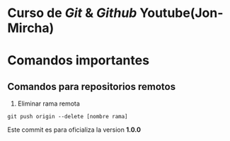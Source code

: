 # Curso de _Git_ & _Github_ Youtube(Jon-Mircha)

# Comandos importantes
  

## Comandos para repositorios remotos
1. Eliminar rama remota
~~~
git push origin --delete [nombre rama]
~~~

Este commit es para oficializa la version **1.0.0**


